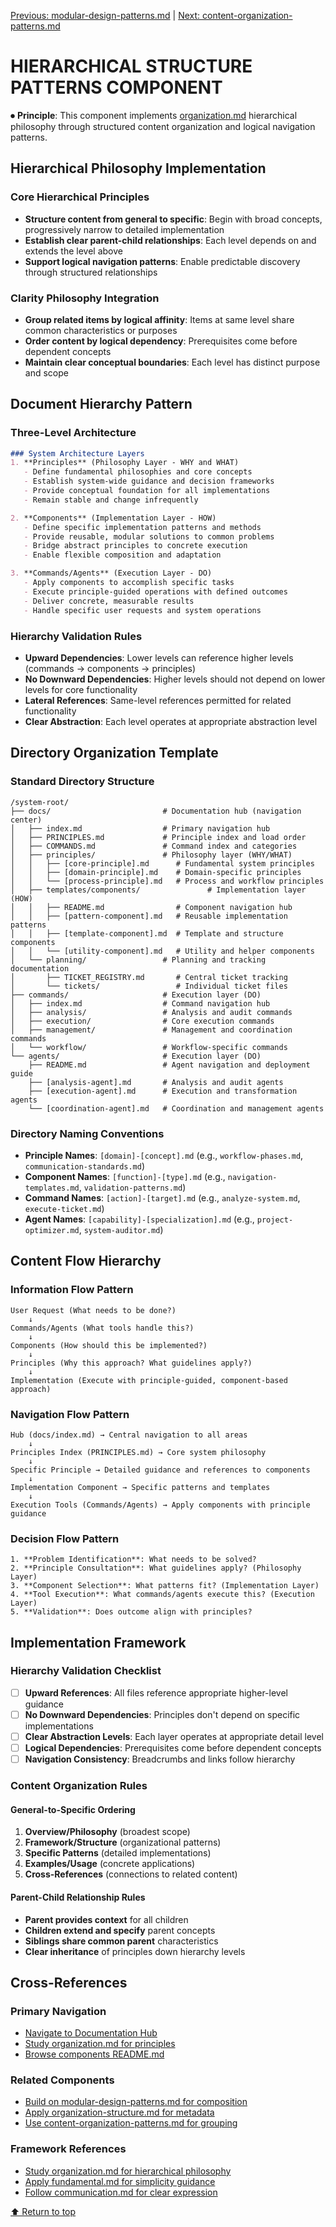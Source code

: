 
[Previous: modular-design-patterns.md](modular-design-patterns.md) | [Next: content-organization-patterns.md](content-organization-patterns.md)

# HIERARCHICAL STRUCTURE PATTERNS COMPONENT

⏺ **Principle**: This component implements [organization.md](../../principles/organization.md) hierarchical philosophy through structured content organization and logical navigation patterns.

## Hierarchical Philosophy Implementation

### Core Hierarchical Principles
- **Structure content from general to specific**: Begin with broad concepts, progressively narrow to detailed implementation
- **Establish clear parent-child relationships**: Each level depends on and extends the level above
- **Support logical navigation patterns**: Enable predictable discovery through structured relationships

### Clarity Philosophy Integration
- **Group related items by logical affinity**: Items at same level share common characteristics or purposes
- **Order content by logical dependency**: Prerequisites come before dependent concepts
- **Maintain clear conceptual boundaries**: Each level has distinct purpose and scope

## Document Hierarchy Pattern

### Three-Level Architecture
```markdown
### System Architecture Layers
1. **Principles** (Philosophy Layer - WHY and WHAT)
   - Define fundamental philosophies and core concepts
   - Establish system-wide guidance and decision frameworks
   - Provide conceptual foundation for all implementations
   - Remain stable and change infrequently

2. **Components** (Implementation Layer - HOW)
   - Define specific implementation patterns and methods
   - Provide reusable, modular solutions to common problems
   - Bridge abstract principles to concrete execution
   - Enable flexible composition and adaptation

3. **Commands/Agents** (Execution Layer - DO)
   - Apply components to accomplish specific tasks
   - Execute principle-guided operations with defined outcomes
   - Deliver concrete, measurable results
   - Handle specific user requests and system operations
```

### Hierarchy Validation Rules
- **Upward Dependencies**: Lower levels can reference higher levels (commands → components → principles)
- **No Downward Dependencies**: Higher levels should not depend on lower levels for core functionality
- **Lateral References**: Same-level references permitted for related functionality
- **Clear Abstraction**: Each level operates at appropriate abstraction level

## Directory Organization Template

### Standard Directory Structure
```
/system-root/
├── docs/                         # Documentation hub (navigation center)
│   ├── index.md                  # Primary navigation hub
│   ├── PRINCIPLES.md             # Principle index and load order
│   ├── COMMANDS.md               # Command index and categories
│   ├── principles/               # Philosophy layer (WHY/WHAT)
│   │   ├── [core-principle].md      # Fundamental system principles
│   │   ├── [domain-principle].md    # Domain-specific principles
│   │   └── [process-principle].md   # Process and workflow principles
│   ├── templates/components/               # Implementation layer (HOW)
│   │   ├── README.md                # Component navigation hub
│   │   ├── [pattern-component].md   # Reusable implementation patterns
│   │   ├── [template-component].md  # Template and structure components
│   │   └── [utility-component].md   # Utility and helper components
│   └── planning/                 # Planning and tracking documentation
│       ├── TICKET_REGISTRY.md       # Central ticket tracking
│       └── tickets/                 # Individual ticket files
├── commands/                     # Execution layer (DO)
│   ├── index.md                  # Command navigation hub
│   ├── analysis/                 # Analysis and audit commands
│   ├── execution/                # Core execution commands
│   ├── management/               # Management and coordination commands
│   └── workflow/                 # Workflow-specific commands
└── agents/                       # Execution layer (DO)
    ├── README.md                 # Agent navigation and deployment guide
    ├── [analysis-agent].md       # Analysis and audit agents
    ├── [execution-agent].md      # Execution and transformation agents
    └── [coordination-agent].md   # Coordination and management agents
```

### Directory Naming Conventions
- **Principle Names**: `[domain]-[concept].md` (e.g., `workflow-phases.md`, `communication-standards.md`)
- **Component Names**: `[function]-[type].md` (e.g., `navigation-templates.md`, `validation-patterns.md`)
- **Command Names**: `[action]-[target].md` (e.g., `analyze-system.md`, `execute-ticket.md`)
- **Agent Names**: `[capability]-[specialization].md` (e.g., `project-optimizer.md`, `system-auditor.md`)

## Content Flow Hierarchy

### Information Flow Pattern
```
User Request (What needs to be done?)
    ↓
Commands/Agents (What tools handle this?)
    ↓
Components (How should this be implemented?)
    ↓
Principles (Why this approach? What guidelines apply?)
    ↓
Implementation (Execute with principle-guided, component-based approach)
```

### Navigation Flow Pattern
```
Hub (docs/index.md) → Central navigation to all areas
    ↓
Principles Index (PRINCIPLES.md) → Core system philosophy
    ↓
Specific Principle → Detailed guidance and references to components
    ↓
Implementation Component → Specific patterns and templates
    ↓
Execution Tools (Commands/Agents) → Apply components with principle guidance
```

### Decision Flow Pattern
```
1. **Problem Identification**: What needs to be solved?
2. **Principle Consultation**: What guidelines apply? (Philosophy Layer)
3. **Component Selection**: What patterns fit? (Implementation Layer)
4. **Tool Execution**: What commands/agents execute this? (Execution Layer)
5. **Validation**: Does outcome align with principles?
```

## Implementation Framework

### Hierarchy Validation Checklist
- [ ] **Upward References**: All files reference appropriate higher-level guidance
- [ ] **No Downward Dependencies**: Principles don't depend on specific implementations
- [ ] **Clear Abstraction Levels**: Each layer operates at appropriate detail level
- [ ] **Logical Dependencies**: Prerequisites come before dependent concepts
- [ ] **Navigation Consistency**: Breadcrumbs and links follow hierarchy

### Content Organization Rules

#### General-to-Specific Ordering
1. **Overview/Philosophy** (broadest scope)
2. **Framework/Structure** (organizational patterns)
3. **Specific Patterns** (detailed implementations)
4. **Examples/Usage** (concrete applications)
5. **Cross-References** (connections to related content)

#### Parent-Child Relationship Rules
- **Parent provides context** for all children
- **Children extend and specify** parent concepts
- **Siblings share common parent** characteristics
- **Clear inheritance** of principles down hierarchy levels

## Cross-References

### Primary Navigation
- [Navigate to Documentation Hub](../philosophy/index.md)
- [Study organization.md for principles](../../principles/organization.md)
- [Browse components README.md](README.md)

### Related Components
- [Build on modular-design-patterns.md for composition](modular-design-patterns.md)
- [Apply organization-structure.md for metadata](organization-structure.md)
- [Use content-organization-patterns.md for grouping](content-organization-patterns.md)

### Framework References
- [Study organization.md for hierarchical philosophy](../../principles/organization.md)
- [Apply fundamental.md for simplicity guidance](../../principles/fundamental.md)
- [Follow communication.md for clear expression](../../principles/communication.md)

[⬆ Return to top](#hierarchical-structure-patterns-component)
